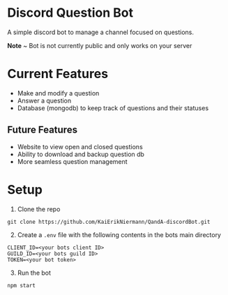 # Discord Question Bot
A simple discord bot to manage a channel focused on questions.

**Note** ~ Bot is not currently public and only works on your server

# Current Features 
- Make and modify a question 
- Answer a question 
- Database (mongodb) to keep track of questions and their statuses 

## Future Features 
- Website to view open and closed questions
- Ability to download and backup question db 
- More seamless question management

# Setup 

1. Clone the repo 
```
git clone https://github.com/KaiErikNiermann/QandA-discordBot.git
```

2. Create a `.env` file with the following contents in the bots main directory
```
CLIENT_ID=<your bots client ID>
GUILD_ID=<your bots guild ID>
TOKEN=<your bot token>
```

3. Run the bot
```
npm start
```


